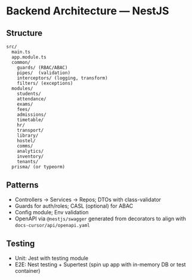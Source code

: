 # Backend Architecture — NestJS

## Structure
```
src/
  main.ts
  app.module.ts
  common/
    guards/ (RBAC/ABAC)
    pipes/  (validation)
    interceptors/ (logging, transform)
    filters/ (exceptions)
  modules/
    students/
    attendance/
    exams/
    fees/
    admissions/
    timetable/
    hr/
    transport/
    library/
    hostel/
    comms/
    analytics/
    inventory/
    tenants/
  prisma/ (or typeorm)  
```

## Patterns
- Controllers → Services → Repos; DTOs with class-validator
- Guards for auth/roles; CASL (optional) for ABAC
- Config module; Env validation
- OpenAPI via `@nestjs/swagger` generated from decorators to align with `docs-cursor/api/openapi.yaml`

## Testing
- Unit: Jest with testing module
- E2E: Nest testing + Supertest (spin up app with in-memory DB or test container)

